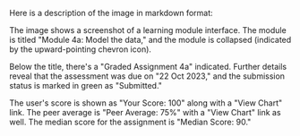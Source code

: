 Here is a description of the image in markdown format:

The image shows a screenshot of a learning module interface. The module is titled "Module 4a: Model the data," and the module is collapsed (indicated by the upward-pointing chevron icon).

Below the title, there's a "Graded Assignment 4a" indicated. Further details reveal that the assessment was due on "22 Oct 2023," and the submission status is marked in green as "Submitted."

The user's score is shown as "Your Score: 100" along with a "View Chart" link.
The peer average is "Peer Average: 75%" with a "View Chart" link as well. The median score for the assignment is "Median Score: 90."
